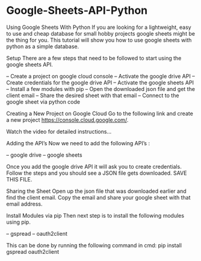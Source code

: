# Google-Sheets-API-Python
 
Using Google Sheets With Python
If you are looking for a lightweight, easy to use and cheap database for small hobby projects google sheets might be the thing for you. This tutorial will show you how to use google sheets with python as a simple database.

Setup
There are a few steps that need to be followed to start using the google sheets API.

– Create a project on google cloud console
– Activate the google drive API
– Create credentials for the google drive API
– Activate the google sheets API
– Install a few modules with pip
– Open the downloaded json file and get the client email
– Share the desired sheet with that email
– Connect to the google sheet via python code

Creating a New Project on Google Cloud
Go to the following link and create a new project https://console.cloud.google.com/.

Watch the video for detailed instructions…

Adding the API’s
Now we need to add the following API’s :

– google drive
– google sheets

Once you add the google drive API it will ask you to create credentials. Follow the steps and you should see a JSON file gets downloaded. SAVE THIS FILE.

Sharing the Sheet
Open up the json file that was downloaded earlier and find the client email. Copy the email and share your google sheet with that email address.

Install Modules via pip
Then next step is to install the following modules using pip.

– gspread
– oauth2client

This can be done by running the following command in cmd: pip install gspread oauth2client
